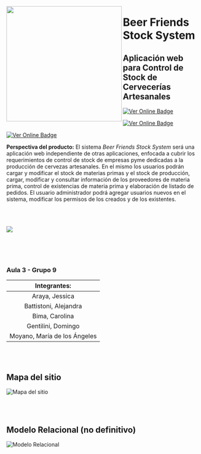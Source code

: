 

<a href="url"><img src="https://github.com/PPROF1-2021/g9-a3g9stock/blob/main/assets/logo.png" align="left" height="300"></a>


# Beer Friends Stock System
## Aplicación web para Control de Stock de Cervecerías Artesanales

   [![Ver Online Badge](https://img.shields.io/badge/-Ver%20en%20Hosting%20con%20soporte%20para%20PHP-green?style=flatsquare&link=https://friendsdelcms.000webhostapp.com/)](https://friendsdelcms.000webhostapp.com/)
 
 [![Ver Online Badge](https://img.shields.io/badge/-Ver%20sitio%20en%20GitHub%20Pages-orange?style=flatsquare&link=https://pprof1-2021.github.io/g9-a3g9stock/index.html)](https://pprof1-2021.github.io/g9-a3g9stock/index.html) 
 
 [![Ver Online Badge](https://img.shields.io/badge/-Ver%20Wiki-yellow?style=flatsquare&link=https://pprof1-2021.github.io/g9-a3g9stock/index.html)](https://github.com/PPROF1-2021/g9-a3g9stock/wiki) 
 
 
**Perspectiva del producto:**
El sistema *Beer Friends Stock System* será una aplicación web independiente de otras aplicaciones, enfocada a cubrir los requerimientos de control de 
stock de empresas pyme dedicadas a la producción de cervezas artesanales. En el mismo los usuarios podrán cargar y modificar el stock de materias primas 
y el stock de producción, cargar, modificar y consultar información de los proveedores de materia prima, control de existencias de materia prima 
y elaboración de listado de pedidos. 
El usuario administrador podrá agregar usuarios nuevos en el sistema, modificar los permisos de los creados y de los existentes.

<br>
<br>

<a href="url"><img src="https://github.com/PPROF1-2021/g9-a3g9stock/blob/main/Documentaci%C3%B3n/Untitled-2.gif"></a>


<br>
<br>
<br>

### Aula 3 -  Grupo 9



| Integrantes: |
|:-------------------------:|
| Araya, Jessica|
| Battistoni, Alejandra  |
| Bima, Carolina |
| Gentilini, Domingo  |
| Moyano, María de los Ángeles |

<br><br>


## Mapa del sitio

![Mapa del sitio](https://github.com/PPROF1-2021/g9-a3g9stock/blob/main/Documentaci%C3%B3n/Mapa%20del%20sitio.jpg)

<br><br>


## Modelo Relacional (no definitivo)

![Modelo Relacional](https://github.com/PPROF1-2021/g9-a3g9stock/blob/main/Documentaci%C3%B3n/BDD/BBDD%20nueva.png)


